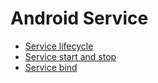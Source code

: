 # Android Service

* [Service lifecycle](src/main/java/alvin/base/service/lifecycle/README.md)
* [Service start and stop](src/main/java/alvin/base/service/working/README.md)
* [Service bind](src/main/java/alvin/base/service/bind/README.md)


